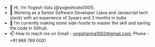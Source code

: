 - 👋 Hi, I’m Yogesh Vats (@yogeshvats0001).
- 💞️ Working as a Senior Software Developer (Java and Javascript tech stack) with an experience of 3years and 3 months in India.
- 🌱 I’m currently making some side-hustle to master the skill and saving the code in Github.
- 📫 How to reach me on Gmail - yogisharma1062@gmail.com; Phone - +91 969 769 0001

<!---
yogeshvats0001/yogeshvats0001 is a ✨ special ✨ repository because its `README.md` (this file) appears on your GitHub profile.
You can click the Preview link to take a look at your changes.
--->
